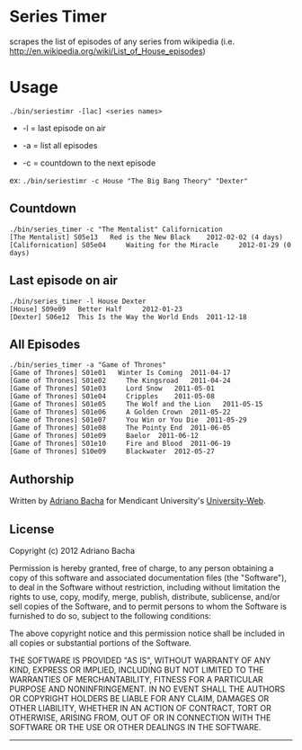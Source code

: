 # Series Timer

scrapes the list of episodes of any series from wikipedia (i.e. http://en.wikipedia.org/wiki/List_of_House_episodes)

# Usage

````./bin/seriestimr -[lac] <series names>````

- -l = last episode on air

- -a = list all episodes

- -c = countdown to the next episode

ex:
````./bin/seriestimr -c House "The Big Bang Theory" "Dexter"````



## Countdown

````
./bin/series_timer -c "The Mentalist" Californication
[The Mentalist] S05e13   Red is the New Black	 2012-02-02 (4 days)
[Californication] S05e04	 Waiting for the Miracle	 2012-01-29 (0 days)
````


## Last episode on air

````
./bin/series_timer -l House Dexter
[House] S09e09   Better Half	 2012-01-23
[Dexter] S06e12	 This Is the Way the World Ends	 2011-12-18
````

## All Episodes

````
./bin/series_timer -a "Game of Thrones"
[Game of Thrones] S01e01   Winter Is Coming	 2011-04-17
[Game of Thrones] S01e02	 The Kingsroad	 2011-04-24
[Game of Thrones] S01e03	 Lord Snow	 2011-05-01
[Game of Thrones] S01e04	 Cripples	 2011-05-08
[Game of Thrones] S01e05	 The Wolf and the Lion	 2011-05-15
[Game of Thrones] S01e06	 A Golden Crown	 2011-05-22
[Game of Thrones] S01e07	 You Win or You Die	 2011-05-29
[Game of Thrones] S01e08	 The Pointy End	 2011-06-05
[Game of Thrones] S01e09	 Baelor	 2011-06-12
[Game of Thrones] S01e10	 Fire and Blood	 2011-06-19
[Game of Thrones] S10e09	 Blackwater	 2012-05-27
````




## Authorship

Written by [Adriano Bacha](http://github.com/abacha) for Mendicant University's [University-Web](https://github.com/mendicant-university/university-web).

## License

Copyright (c) 2012 Adriano Bacha

Permission is hereby granted, free of charge, to any person obtaining a copy of this software and associated documentation files (the "Software"), to deal in the Software without restriction, including without limitation the rights to use, copy, modify, merge, publish, distribute, sublicense, and/or sell copies of the Software, and to permit persons to whom the Software is furnished to do so, subject to the following conditions:

The above copyright notice and this permission notice shall be included in all copies or substantial portions of the Software.

THE SOFTWARE IS PROVIDED "AS IS", WITHOUT WARRANTY OF ANY KIND, EXPRESS OR IMPLIED, INCLUDING BUT NOT LIMITED TO THE WARRANTIES OF MERCHANTABILITY, FITNESS FOR A PARTICULAR PURPOSE AND NONINFRINGEMENT. IN NO EVENT SHALL THE AUTHORS OR COPYRIGHT HOLDERS BE LIABLE FOR ANY CLAIM, DAMAGES OR OTHER LIABILITY, WHETHER IN AN ACTION OF CONTRACT, TORT OR OTHERWISE, ARISING FROM, OUT OF OR IN CONNECTION WITH THE SOFTWARE OR THE USE OR OTHER DEALINGS IN THE SOFTWARE.

---